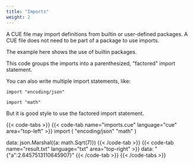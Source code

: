 ```yaml
---
title: "Imports"
weight: 2
---
```


A CUE file may import definitions from builtin or user-defined packages.
A CUE file does not need to be part of a package to use imports.

The example here shows the use of builtin packages.

This code groups the imports into a parenthesized, "factored" import statement.

You can also write multiple import statements, like:

```cue
import "encoding/json"

import "math"
```

But it is good style to use the factored import statement.

{{< code-tabs >}}
{{< code-tab name="imports.cue" language="cue" area="top-left" >}}
import (
	"encoding/json"
	"math"
)

data: json.Marshal({a: math.Sqrt(7)})
{{< /code-tab >}}
{{< code-tab name="result.txt" language="txt" area="top-right" >}}
data: "{\"a\":2.6457513110645907}"
{{< /code-tab >}}
{{< /code-tabs >}}
